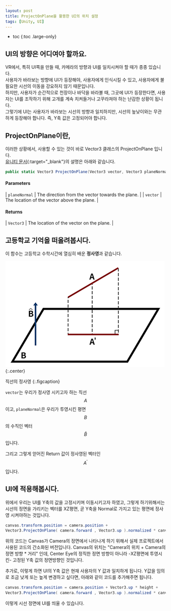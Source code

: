```yaml
---
layout: post
title: ProjectOnPlane을 활용한 UI의 위치 설정
tags: [Unity, UI]
---
```


* toc
{:toc .large-only}

## UI의 방향은 어디여야 할까요.    

VR에서, 특히 UI쪽을 만들 때, 카메라의 방향과 UI를 일치시켜야 할 때가 종종 있습니다.  
사용자가 바라보는 방향에 UI가 등장해야, 사용자에게 인식시킬 수 있고, 사용자에게 불필요한 시선의 이동을 강요하지 않기 때문입니다.  
하지만, 사용자가 순간적으로 천장이나 바닥을 바라볼 때, 그곳에 UI가 등장한다면, 사용자는 UI를 조작하기 위해 고개를 계속 치켜들거나 고꾸라져야 하는 난감한 상황이 됩니다.  
그렇기에 UI는 사용자가 바라보는 시선의 방향과 일치하지만, 시선의 높낮이와는 무관하게 등장해야 합니다. 즉, Y축 값은 고정되어야 합니다.

## ProjectOnPlane이란,  

이러한 상황에서, 사용할 수 있는 것이 바로 Vector3 클래스의 ProjectOnPlane 입니다.  
[유니티 문서](https://docs.unity3d.com/2019.1/Documentation/ScriptReference/Vector3.ProjectOnPlane.html){:target="_blank"}의 설명은 아래와 같습니다.  

~~~c#
public static Vector3 ProjectOnPlane(Vector3 vector, Vector3 planeNormal);
~~~

#### Parameters

| `planeNormal` | The direction from the vector towards the plane. |
| `vector`      | The location of the vector above the plane.      |

#### Returns

| `Vector3`     | The location of the vector on the plane.         |

## 고등학교 기억을 떠올려봅시다.    

이 함수는 고등학교 수학시간에 열심히 배운 **정사영**과 같습니다. 

![Orthogonal-Projection](/assets/img/post/2019-03-22-ProjectOnPlane/OrthogonalProjection.png "Orthogonal Projection"){:.center}

직선의 정사영
{:.figcaption}

`vector`는 우리가 정사영 시키고자 하는 직선 $$ A $$ 이고, `planeNormal`은 우리가 투영시킨 평면 $$ B $$의 수직인 벡터 $$ \hat{B} $$ 입니다.

그리고 그렇게 얻어진 Return 값이 정사영된 벡터인 $$ A^{\prime} $$ 입니다. 

## UI에 적용해봅시다.  

위에서 우리는 UI를 Y축의 값을 고정시키며 이동시키고자 하였고, 그렇게 하기위해서는 시선의 정면을 가리키는 벡터를 XZ평면, 곧 Y축을 Normal로 가지고 있는 평면에 정사영 시켜야하는 것입니다. 

~~~c#
canvas.transform.position = camera.position + 
Vector3.ProjectOnPlane( camera.forward , Vector3.up ).normalized * canvasDistance;
~~~

위의 코드는 Canvas가 Camera의 정면에서 나타나게 하기 위해서 실제 프로젝트에서 사용된 코드의 간소화된 버전입니다. Canvas의 위치는 "Camera의 위치 + Camera의 정면 방향 * 거리" 인데, Center Eye의 정직한 정면 방향이 아니라 -XZ평면에 투영시킨- 고정된 Y축 값의 정면방향인 것입니다.

추가로, 이렇게 하면 UI의 Y축 값은 현재 사용자의 Y 값과 일치하게 됩니다. Y값을 임의로 조금 낮게 또는 높게 변경하고 싶다면, 아래와 같이 코드를 추가해주면 됩니다. 

~~~c#
canvas.transform.position = camera.position + Vector3.up * height + 
Vector3.ProjectOnPlane( camera.forward , Vector3.up ).normalized * canvasDistance;
~~~

이렇게 시선 정면에 UI를 띄울 수 있습니다.
